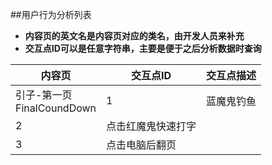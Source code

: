 ##用户行为分析列表

- **内容页的英文名是内容页对应的类名，由开发人员来补充**
- **交互点ID可以是任意字符串，主要是便于之后分析数据时查询**

内容页 | 交互点ID | 交互点描述
---   | ---     | ---
引子-第一页<br>FinalCoundDown | 1 | 蓝魔鬼钓鱼
| 2 | 点击红魔鬼快速打字
| 3 | 点击电脑后翻页
